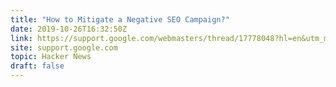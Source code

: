 ```yaml
---
title: "How to Mitigate a Negative SEO Campaign?"
date: 2019-10-26T16:32:50Z
link: https://support.google.com/webmasters/thread/17778048?hl=en&utm_medium=RSS&utm_source=hune
site: support.google.com
topic: Hacker News
draft: false
---
```

